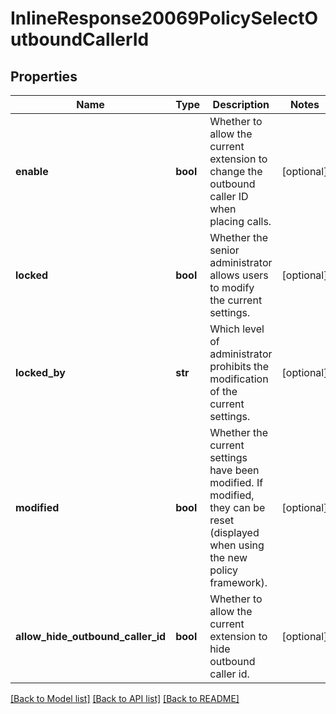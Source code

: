 # InlineResponse20069PolicySelectOutboundCallerId

## Properties
Name | Type | Description | Notes
------------ | ------------- | ------------- | -------------
**enable** | **bool** | Whether to allow the current extension to change the outbound caller ID when placing calls. | [optional] 
**locked** | **bool** | Whether the senior administrator allows users to modify the current settings. | [optional] 
**locked_by** | **str** | Which level of administrator prohibits the modification of the current settings. | [optional] 
**modified** | **bool** | Whether the current settings have been modified. If modified, they can be reset (displayed when using the new policy framework). | [optional] 
**allow_hide_outbound_caller_id** | **bool** | Whether to allow the current extension to hide outbound caller id. | [optional] 

[[Back to Model list]](../README.md#documentation-for-models) [[Back to API list]](../README.md#documentation-for-api-endpoints) [[Back to README]](../README.md)

